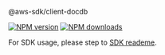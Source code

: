 @aws-sdk/client-docdb

[![NPM version](https://img.shields.io/npm/v/@aws-sdk/client-docdb/beta.svg)](https://www.npmjs.com/package/@aws-sdk/client-docdb)
[![NPM downloads](https://img.shields.io/npm/dm/@aws-sdk/client-docdb.svg)](https://www.npmjs.com/package/@aws-sdk/client-docdb)

For SDK usage, please step to [SDK reademe](https://github.com/aws/aws-sdk-js-v3).
